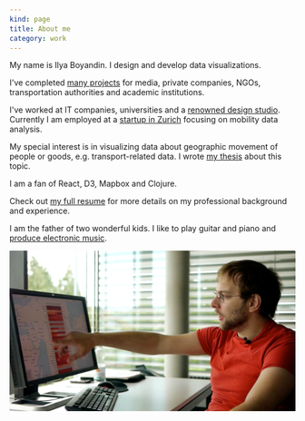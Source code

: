 ```yaml
---
kind: page
title: About me 
category: work
---
```

My name is Ilya Boyandin. I design and develop data visualizations.
 
I've completed <a href="/">many projects</a> for media, private companies, NGOs, transportation authorities 
and academic institutions. 

I've worked at IT companies, universities 
and a <a href="http://interactivethings.com/" target="_blank" rel="noopener">renowned design studio</a>. 
Currently I am employed at a <a href="https://www.teralytics.net/" target="_blank" rel="noopener">startup in Zurich</a> focusing on mobility data analysis.

My special interest is in visualizing data about 
geographic movement of people or goods, e.g. transport-related data.
I wrote <a href="/assets/thesis.pdf" target="_blank" rel="noopener">my thesis</a> about this topic.

I am a fan of React, D3, Mapbox and Clojure.

Check out <a href="/resume">my full resume</a> for more 
details on my professional background and experience.

I am the father of two wonderful kids. 
I like to play guitar and piano and 
<a href="https://soundcloud.com/ibananti" target="_blank" rel="noopener">produce electronic music</a>.

![](flowstrates-video-still.png)

